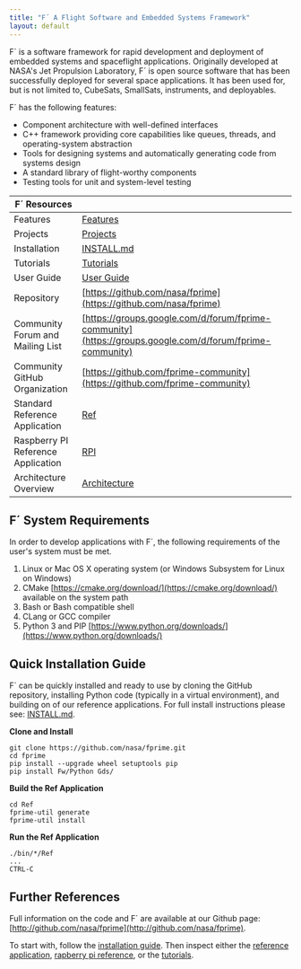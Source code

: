 ```yaml
---
title: "F´ A Flight Software and Embedded Systems Framework"
layout: default
---
```

F´ is a software framework for rapid development and deployment of embedded systems and spaceflight applications.
Originally developed at NASA's Jet Propulsion Laboratory, F´ is open source software that has been successfully deployed
for several space applications. It has been used for, but is not limited to, CubeSats, SmallSats, instruments, and
deployables.

F´ has the following features:
* Component architecture with well-defined interfaces
* C++ framework providing core capabilities like queues, threads, and operating-system abstraction
* Tools for designing systems and automatically generating code from systems design
* A standard library of flight-worthy components
* Testing tools for unit and system-level testing

| F´ Resources | |
|---|---|
| Features | [Features](./features.md) |
| Projects  | [Projects](./projects.md) |
| Installation | [INSTALL.md](./INSTALL.md) | 
| Tutorials | [Tutorials](./Tutorials/README.md) |
| User Guide | [User Guide](./UserGuide/guide.md) |
| Repository | [https://github.com/nasa/fprime](https://github.com/nasa/fprime) |
| Community Forum and Mailing List | [https://groups.google.com/d/forum/fprime-community](https://groups.google.com/d/forum/fprime-community) |
| Community GitHub Organization | [https://github.com/fprime-community](https://github.com/fprime-community) |
| Standard Reference Application | [Ref](https://github.com/nasa/fprime/blob/master/Ref/README.md)  |
| Raspberry PI Reference Application | [RPI](https://github.com/nasa/fprime/blob/master/RPI/README.md) |
| Architecture Overview | [Architecture](./Architecture/FPrimeArchitectureShort.pdf) |

## F´ System Requirements

In order to develop applications with F´, the following requirements of the user's system must be met.

1. Linux or Mac OS X operating system (or Windows Subsystem for Linux on Windows)
2. CMake [https://cmake.org/download/](https://cmake.org/download/) available on the system path
3. Bash or Bash compatible shell
4. CLang or GCC compiler
5. Python 3 and PIP [https://www.python.org/downloads/](https://www.python.org/downloads/)


## Quick Installation Guide

F´ can be quickly installed and ready to use by cloning the GitHub repository, installing Python code (typically in a
virtual environment), and building on of our reference applications. For full install instructions please see:
[INSTALL.md](./INSTALL.md).

**Clone and Install**
```
git clone https://github.com/nasa/fprime.git
cd fprime
pip install --upgrade wheel setuptools pip
pip install Fw/Python Gds/
```
**Build the Ref Application**
```
cd Ref
fprime-util generate
fprime-util install
```
**Run the Ref Application**
```
./bin/*/Ref
...
CTRL-C
```

## Further References

Full information on the code and F´ are available at our Github page:
[http://github.com/nasa/fprime](http://github.com/nasa/fprime).  

To start with, follow the [installation guide](./INSTALL.md). Then inspect
either the [reference application](https://github.com/nasa/fprime/blob/master/Ref/README.md), 
[rapberry pi reference](https://github.com/nasa/fprime/blob/master/RPI/README.md), or the
[tutorials](Tutorials/README.md).

